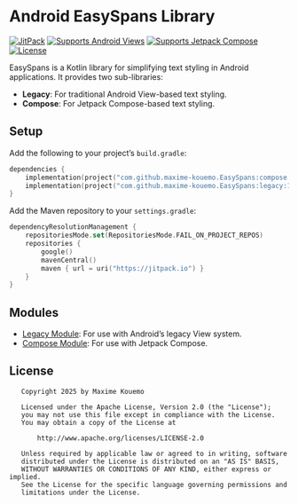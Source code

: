 # Android EasySpans Library

[![JitPack](https://jitpack.io/v/maxime-kouemo/EasySpans.svg)](https://jitpack.io/#maxime-kouemo/EasySpans)
[![Supports Android Views](https://img.shields.io/badge/Platform-Android%20Views-blue.svg)](https://developer.android.com/develop/ui/views/layout/declaring-layout)
[![Supports Jetpack Compose](https://img.shields.io/badge/UI%20Toolkit-Jetpack%20Compose-green.svg)](https://developer.android.com/compose)
[![License](https://img.shields.io/badge/License-Apache%202.0-blue.svg)](https://opensource.org/licenses/Apache-2.0)

EasySpans is a Kotlin library for simplifying text styling in Android applications. It provides two sub-libraries:
- **Legacy**: For traditional Android View-based text styling.
- **Compose**: For Jetpack Compose-based text styling.

## Setup

Add the following to your project’s `build.gradle`:

```kotlin
dependencies {
    implementation(project("com.github.maxime-kouemo.EasySpans:compose:1.0.8"))
    implementation(project("com.github.maxime-kouemo.EasySpans:legacy:1.0.8"))
}
```

Add the Maven repository to your `settings.gradle`:

```kotlin
dependencyResolutionManagement {
    repositoriesMode.set(RepositoriesMode.FAIL_ON_PROJECT_REPOS)
    repositories {
        google()
        mavenCentral()
        maven { url = uri("https://jitpack.io") }
    }
}
```

## Modules

- [Legacy Module](./legacy/README.md): For use with Android’s legacy View system.
- [Compose Module](./compose/README.md): For use with Jetpack Compose.

## License

```
   Copyright 2025 by Maxime Kouemo

   Licensed under the Apache License, Version 2.0 (the "License");
   you may not use this file except in compliance with the License.
   You may obtain a copy of the License at

       http://www.apache.org/licenses/LICENSE-2.0

   Unless required by applicable law or agreed to in writing, software
   distributed under the License is distributed on an "AS IS" BASIS,
   WITHOUT WARRANTIES OR CONDITIONS OF ANY KIND, either express or implied.
   See the License for the specific language governing permissions and
   limitations under the License.
```